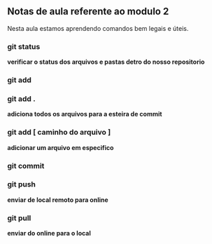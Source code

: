 ## Notas de aula referente ao modulo 2

Nesta aula estamos aprendendo comandos bem legais e úteis.

### git status
**verificar o status dos arquivos e pastas detro do nosso repositorio**

### git add

### git add .

**adiciona todos os arquivos para a esteira de commit**

### git add [ caminho do arquivo ]

**adicionar um arquivo em especifico**

### git commit

### git push
**enviar de local remoto para online**

### git pull
**enviar do online para o local**